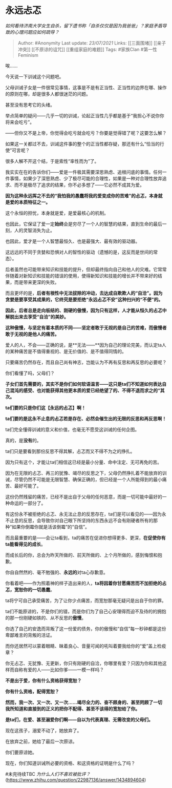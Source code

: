 # 永远忐忑
*如何看待济南大学女生自杀，留下遗书称「自杀仅仅是因为我爸爸」？家庭矛盾导致的心理问题应如何疏导？*

> Author: #Anonymity
Last update: *23/07/2021* 
Links: [[三面围堵]] [[亲子冲突]] [[不原谅的诅咒]] [[重组家庭的难题]]
Tags:  #家族Clan #第一性Feminism



唉……

今天说一下训诫这个问题吧。

父母训诫子女是一件很常见事情，这事是不是有正当性、正当性的边界在哪、操作的原则在哪，却是很多人都很迷茫的问题。

甚至没有思考它的头绪。

举点简单的疑问——几乎一切的训诫，论起正当性几乎都是基于“我担心不说你你将来会吃亏”。

——但你又不是上帝，你觉得会吃亏就会吃亏？你要是觉得错了呢？这要怎么解？

如果这一关都过不去，训诫这件事的整个的正当性都存疑，那还有什么“恰当的行使”可言呢？

很多人解不开这个结，于是索性“率性而为”了。

我实实在在的告诉你们——爱是一件极其需要深思熟虑、追根问底的事情。任何一件事情，如果少了深思熟虑、少了极尽可能的合理性，如果是一种对合理性放弃追求、而不是极尽了追求的结果，你不必多想了——它必然不成其为爱。

**因为这种永远挥之不去的“我怕我的愚蠢将我的爱变成你的苦难”的忐忑，本身就是爱的本质特征之一。**

这个永恒的担忧，本身就是爱，是爱最核心的机制。

也因此，它保证了爱一定**始终**会是穷尽了一个人的智慧的结果，直到生命的最后一刻，人的灵智消失为止。

也因此，爱才是一个人智慧最恒久、也是最强大、最有效的驱动器。

这远远的不同于贪婪和恐惧对人的智性的驱动（遗憾的是，这反而是世间的常态）。

后者虽然也可能带来知识和技能的提升，但却最终指向自己和他人的灾难。它常常伴随着对新知识和技能的错误的使用，使得新知识和技能的增长并不带来好的结果，而是带来更深的失败。

而且更坏的是，**后者有根性中无法拔除的冲动，**去达成**自欺欺人的“自洽”。因为贪婪是要享受其成果的，它终究是要拒绝“永远忐忑不安”这种扫兴的“不便”的。**

**因此，后者总是走向板结的、刚硬的傲慢，因为只有这样，人才能从恒久的忐忑中解脱出来去享受“自洽”的美妙。**

**这种傲慢，与坚定有着本质的不同——坚定者敢于无视的是自己的苦难，而傲慢者敢于无视的是他人的痛苦。**

爱人的人，不会——正确的说，是**无法——**因为自己的理论完美，而认定ta人的某种痛苦是不值得重视的、是无价值的、是不值得同情的。

只要痛苦仍然存在，而且自己尚有神志，岂能认为不再有反思和再反思的必要呢？

你们看懂了吗，父母们？

**子女们首先需要的，其实不是你们如何软语温言——这只是ta们不知道如何表达自己混沌的感受、也对能获得其他更本质的爱已经绝望了的、不得不退而求之的“其次。**

**ta们要的只是你们这【永远的忐忑】啊！**

**ta们要的是这永不止息的忐忑若是存在、必然会催生出的无限的反思和再反思啊！**  
  


ta们完全懂得训诫的意义和价值，也毫无不愿受这训诫的任何企图。

真的，是**没有**的。

ta们只是要看到那份反思不得其解，忐忑而又不得不为之的挣扎。

因为只有这个，才能让ta们相信这已经是最小分量、命中注定、无可再免的苦。

因为在无限的忐忑、再三的犹豫、竭尽的反思之下，父母仍然挣扎着不能放弃的训诫，尽管仍然不可能是无限智慧、确保正确的，但已经是一个人所能得到的最小痛苦、最好可能了。

这份仍然残留的痛苦，已经不是出自于父母的任何恶意，而是一切可能中最好的一种命运的一部分了。

有这份永不被拒绝的忐忑、永无法止息的反思存在，ta们是可以看见的——因为永不止息的反思，会导致你对自己眼下所坚持的东西永远不会有刚硬者所有的那种“如果你倒霉你就是活该倒霉”的“自信”。

而且最重要的是——会让ta看到，ta的痛苦在促进你想得更多、更深，**在促使你有ta能看得见的成长**。

而成长后的你，总会为昨天所做的、前天所做的、上个月所做的，感到悔恨和抱歉。

你自自然然的、毫不勉强的、**永远的**对ta心存歉意。

你看着吧——作为照着神的样子造出来的人，**ta将因着你甘愿痛苦而不加拒绝的忐忑，宽恕你的一切愚蠢**。

ta将宁可自己承受痛苦，为了让你少点痛苦，而宽恕那毫无疑问是出自于你的罪。

ta们不能原谅的，不是你们的错，而是你们为了自己心安理得而迫不及待的的拥抱的那一份刚硬如铁的、从不反思的**傲慢**。

你选了自己的安逸而背叛了这一份爱的债务，你的傲慢和“自信”每一秒钟都是这份卑鄙难言的背叛的活证。

而你还居然可以蒙着眼睛、昧着良心、音量可闻的吼叫着要我给你的“爱”盖上检疫章？

你无忐忑、无犹豫、无更新，你只有刚硬的自洽，你哪里有爱？只因为你和其他这样而自称有爱的人——比如你爹——一模一样吗？

**不是出于爱，你有什么资格获得宽恕？**

**你有什么资格，配得宽恕？**

  


**然而，我一次、又一次、又一次……竭尽全力的、奋不顾身的、甚至罔顾了一切我所知道和直接到的正义的把你不配得、甚至不该得的宽恕给了你。**

**是ta们，在爱、甚至溺爱你们啊——自以为代表真理、无需改变的父母们。**

现在这孩子，溺爱不动了，她放弃了。

在放弃之前，她给了最后一次原谅。

你们要原谅她。

  


现在，你们知道训诫所必要的资格、和这资格的证明是什么了吗？

#未完待续TBC 
*为什么人们不喜欢被批评？*(https://www.zhihu.com/question/22987136/answer/1434894604)

